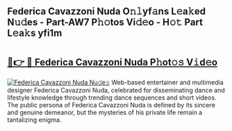 ## Federica Cavazzoni Nuda O𝚗𝚕yf𝚊ns L𝚎a𝚔ed N𝚞𝚍es - Part-AW7 P𝚑𝚘tos Vi𝚍𝚎o - H𝚘𝚝 Part L𝚎a𝚔s yfi1m

# <h2><a href="http://kf9yyxk.oniu.top/?m=Federica+Cavazzoni+Nuda">🔗👉 🔴 Federica Cavazzoni Nuda P𝚑ot𝚘𝚜 V𝚒d𝚎o</a></h2>

[![Federica Cavazzoni Nuda Nu𝚍e𝚜](https://i.imgur.com/0qMVB7G.gif)](http://kf9yyxk.oniu.top/?m=Federica+Cavazzoni+Nuda)
Web-based entertainer and multimedia designer Federica Cavazzoni Nuda, celebrated for disseminating dance and lifestyle knowledge through trending dance sequences and short videos. The public persona of Federica Cavazzoni Nuda is defined by its sincere and genuine demeanor, but the mysteries of his private life remain a tantalizing enigma.  
